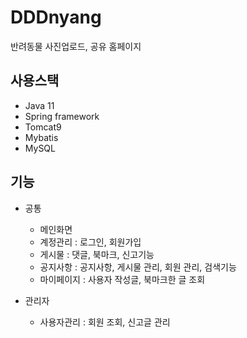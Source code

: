 # DDDnyang
반려동물 사진업로드, 공유 홈페이지

## 사용스택
- Java 11
- Spring framework
- Tomcat9
- Mybatis
- MySQL

## 기능
*  공통
    + 메인화면
    + 계정관리 : 로그인, 회원가입
    + 게시물 : 댓글, 북마크, 신고기능
    + 공지사항 : 공지사항, 게시물 관리, 회원 관리, 검색기능
    + 마이페이지 : 사용자 작성글, 북마크한 글 조회 

* 관리자
    + 사용자관리 : 회원 조회, 신고글 관리


